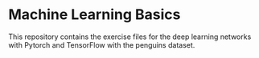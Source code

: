 # Machine Learning Basics

This repository contains the exercise files for the deep learning networks with Pytorch and TensorFlow with the penguins dataset.

